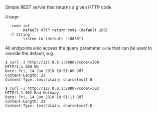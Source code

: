 Simple REST server that returns a given HTTP code

Usage:

```
  -code int
        Default HTTP return code (default 200)
  -l string
        listen to (default ":8080")
```

All endpoints also access the query parameter `code` that can be used to overide the default, e.g.

```
$ curl -I http://127.0.0.1:8080\?code\=200
HTTP/1.1 200 OK
Date: Fri, 14 Jun 2019 18:51:09 GMT
Content-Length: 33
Content-Type: text/plain; charset=utf-8

$ curl -I http://127.0.0.1:8080\?code\=502
HTTP/1.1 502 Bad Gateway
Date: Fri, 14 Jun 2019 18:51:13 GMT
Content-Length: 33
Content-Type: text/plain; charset=utf-8
```
